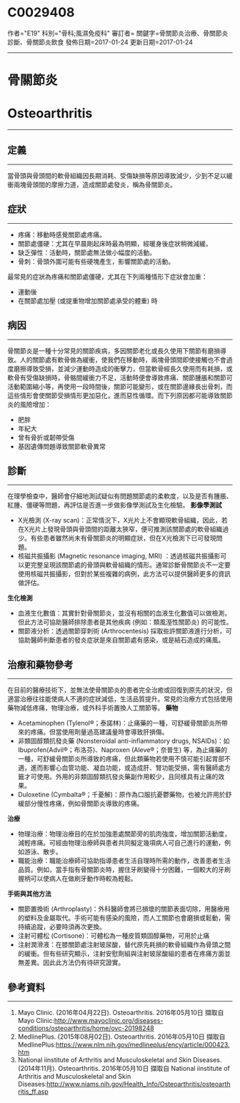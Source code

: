# C0029408
作者="E19"
科別="骨科;風濕免疫科"
審訂者=
關鍵字=骨關節炎治療、骨關節炎診斷、骨關節炎飲食
發佈日期=2017-01-24
更新日期=2017-01-24

----------
# 骨關節炎
# Osteoarthritis
----------
## 定義
----------

當骨頭與骨頭間的軟骨組織因長期消耗、受傷缺損等原因導致減少，少到不足以緩衝兩塊骨頭間的摩擦力道，造成關節處發炎，稱為骨關節炎。

## 症狀
----------
- 疼痛：移動時感覺關節處疼痛。
- 關節處僵硬：尤其在早晨剛起床時最為明顯，經暖身後症狀稍微減緩。
- 缺乏彈性：活動時，關節處無法做小幅度的活動。
- 骨刺：骨頭外圍可能有些硬塊產生，影響關節處的活動。

 最常見的症狀為疼痛和關節處僵硬，尤其在下列兩種情形下症狀會加重：

- 運動後
- 在關節處加壓 (或提重物增加關節處承受的體重) 時
## 病因
----------

骨關節炎是一種十分常見的關節疾病，多因關節老化或長久使用下關節有磨損導致。人的關節處有軟骨做為緩衝，使我們在移動時，兩塊骨頭間即使接觸也不會過度磨擦導致受損，並減少運動時造成的衝擊力，但當軟骨經長久使用而有耗損，或軟骨有受傷缺損時，骨骼間緩衝力不足，活動時便會導致疼痛、關節腫脹和關節可活動範圍縮小等，再使用一段時間後，關節可能變形，或在關節邊緣長出骨刺，而這些情形會使關節受損情形更加惡化，進而惡性循環。而下列原因都可能導致關節炎的風險增加：

- 肥胖
- 年紀大
- 曾有骨折或韌帶受傷
- 基因遺傳問題導致關節軟骨異常
## 診斷
----------

在理學檢查中，醫師會仔細地測試疑似有問題關節處的柔軟度，以及是否有腫脹、紅腫、僵硬等問題，再評估是否進一步做影像學測試及生化檢驗。
**影像學測試**

- X光檢測 (X-ray scan)：正常情況下，X光片上不會顯現軟骨組織，因此，若在X光片上發現骨頭與骨頭間的距離太狹窄，便可推測該關節處的軟骨組織過少。有些患者雖然尚未有骨關節炎的明顯症狀，但在X光檢測下已可發現問題。
- 核磁共振攝影 (Magnetic resonance imaging, MRI) ：透過核磁共振攝影可以更完整呈現該關節處的骨頭與軟骨組織的情形。通常診斷骨關節炎不一定要使用核磁共振攝影，但對於某些複雜的病例，此方法可以提供醫師更多的資訊做評估。

**生化檢測**

- 血液生化數值：其實針對骨關節炎，並沒有相關的血液生化數值可以做檢測，但此方法可協助醫師排除患者是其他疾病 (例如：類風溼性關節炎) 的可能性。
- 關節液分析：透過關節穿刺術 (Arthrocentesis) 採取些許關節液進行分析，可協助醫師判斷患者的發炎症狀是來自關節處有感染，或是結石造成的痛風。
## 治療和藥物參考
----------

在目前的醫療技術下，並無法使骨關節炎的患者完全治癒或回復到原先的狀況，但適當治療往往能使病人不適的症狀減低，生活品質提升。常見的治療方式包括使用藥物減低疼痛，物理治療，或外科手術置換人工關節等。
**藥物**

- Acetaminophen (Tylenol®；泰諾林)：止痛藥的一種，可舒緩骨關節炎所帶來的疼痛。但當使用劑量過高建議量時會導致肝損傷。
- 非類固醇類抗發炎藥 (Nonsteroidal anti-inflammatory drugs, NSAIDs)：如Ibuprofen(Advil®；布洛芬)、Naproxen (Aleve®；奈普生) 等，為止痛藥的一種，可舒緩骨關節炎所導致的疼痛，但此類藥物若使用不慎可能引起胃部不適，進而影響心血管功能、凝血功能，或造成肝、腎功能受損，需有醫師處方籤才可使用。外用的非類固醇類抗發炎藥副作用較少，且同樣具有止痛的效果。
- Duloxetine (Cymbalta®；千憂解)：原作為口服抗憂鬱藥物，也被允許用於舒緩部分慢性疼痛，例如骨關節炎導致的疼痛。 

**治療**

- 物理治療：物理治療目的在於加強患處關節旁的肌肉強度，增加關節活動度，減輕疼痛。可經由物理治療師與患者共同擬定幾項病人可自己進行的運動，例如游泳、散步。
- 職能治療：職能治療師可協助指導患者生活自理時所需的動作，改善患者生活品質。例如，當手指有骨關節炎時，握住牙刷變得十分困難，一個較大的牙刷握柄可以使病人在做刷牙動作時較為輕鬆。 

**手術與其他方法**

- 關節置換術 (Arthroplasty)：外科醫師會將已損壞的關節表面切除，用醫療用的塑料及金屬取代。手術可能有感染的風險，而人工關節也會磨損或鬆動，需持續追蹤，必要時須再次更換。
- 注射可體松 (Cortisone)：可體松為一種皮質類固醇藥物，可用於止痛
- 注射潤滑液：在膝關節處注射玻尿酸，替代原先耗損的軟骨組織作為骨頭之間的緩衝。但有些研究顯示，注射安慰劑組與注射玻尿酸組的患者在疼痛方面並無差異。因此此方法仍有待研究證實。  
## 參考資料
----------
1. Mayo Clinic. (2016年04月22日). Osteoarthritis. 2016年05月10日 擷取自 Mayo Clinic:http://www.mayoclinic.org/diseases-conditions/osteoarthritis/home/ovc-20198248
2. MedlinePlus. (2015年08月02日). Osteoarthritis. 2016年05月10日 擷取自 MedlinePlus:https://www.nlm.nih.gov/medlineplus/ency/article/000423.htm
3. National iinstitute of Arthritis and Musculoskeletal and Skin Diseases. (2014年11月). Osteoarthritis. 2016年05月10日 擷取自 National iinstitute of Arthritis and Musculoskeletal and Skin Diseases:http://www.niams.nih.gov/Health_Info/Osteoarthritis/osteoarthritis_ff.asp


